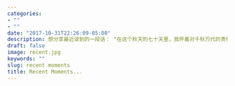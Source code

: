 ```yaml
---
categories:
- ""
- ""
date: "2017-10-31T22:26:09-05:00"
description: 想分享最近读到的一段话： "在这个秋天的七十天里，我怀着对千秋万代的责任心，一直在不停地做着前无古人后无来者的头等重要的大事"。于我而言也许没有如此大事，只是每天好好生活就已经是对自己最大的责任心了。
draft: false
image: recent.jpg
keywords: ""
slug: recent moments
title: Recent Moments...
---
```


